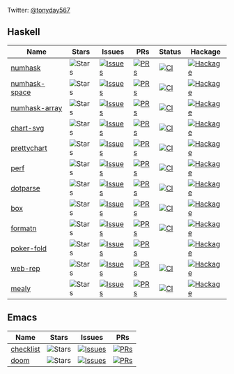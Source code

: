Twitter: [@tonyday567](https://twitter.com/tonyday567)

## Haskell

| Name       | Stars  | Issues | PRs    | Status   | Hackage  |
| ---------- | ------ | ------ | ------ | -------- | -------- |
|[numhask](https://github.com/tonyday567/numhask) |![Stars](https://img.shields.io/github/stars/tonyday567/numhask?style=social) | [![Issues](https://img.shields.io/github/issues/tonyday567/numhask?label=%22%22)](https://github.com/tonyday567/numhask/issues) | [![PRs](https://img.shields.io/github/issues-pr/tonyday567/numhask?label=%22%22)](https://github.com/tonyday567/numhask/pulls) | [![CI](https://github.com/tonyday567/numhask/workflows/haskell-ci/badge.svg)](https://github.com/tonyday567/numhask/actions) | [![Hackage](https://img.shields.io/hackage/v/numhask.svg?label=%22%22)](https://hackage.haskell.org/package/numhask)|
|[numhask-space](https://github.com/tonyday567/numhask-space) |![Stars](https://img.shields.io/github/stars/tonyday567/numhask-space?style=social) | [![Issues](https://img.shields.io/github/issues/tonyday567/numhask-space?label=%22%22)](https://github.com/tonyday567/numhask-space/issues) | [![PRs](https://img.shields.io/github/issues-pr/tonyday567/numhask-space?label=%22%22)](https://github.com/tonyday567/numhask-space/pulls) | [![CI](https://github.com/tonyday567/numhask-space/workflows/haskell-ci/badge.svg)](https://github.com/tonyday567/numhask-space/actions) | [![Hackage](https://img.shields.io/hackage/v/numhask-space.svg?label=%22%22)](https://hackage.haskell.org/package/numhask-space)|
|[numhask-array](https://github.com/tonyday567/numhask-array) |![Stars](https://img.shields.io/github/stars/tonyday567/numhask-array?style=social) | [![Issues](https://img.shields.io/github/issues/tonyday567/numhask-array?label=%22%22)](https://github.com/tonyday567/numhask-array/issues) | [![PRs](https://img.shields.io/github/issues-pr/tonyday567/numhask-array?label=%22%22)](https://github.com/tonyday567/numhask-array/pulls) | [![CI](https://github.com/tonyday567/numhask-array/workflows/haskell-ci/badge.svg)](https://github.com/tonyday567/numhask-array/actions) | [![Hackage](https://img.shields.io/hackage/v/numhask-array.svg?label=%22%22)](https://hackage.haskell.org/package/numhask-array)|
|[chart-svg](https://github.com/tonyday567/chart-svg) |![Stars](https://img.shields.io/github/stars/tonyday567/chart-svg?style=social) | [![Issues](https://img.shields.io/github/issues/tonyday567/chart-svg?label=%22%22)](https://github.com/tonyday567/chart-svg/issues) | [![PRs](https://img.shields.io/github/issues-pr/tonyday567/chart-svg?label=%22%22)](https://github.com/tonyday567/chart-svg/pulls) | [![CI](https://github.com/tonyday567/chart-svg/workflows/haskell-ci/badge.svg)](https://github.com/tonyday567/chart-svg/actions) | [![Hackage](https://img.shields.io/hackage/v/chart-svg.svg?label=%22%22)](https://hackage.haskell.org/package/chart-svg)|
|[prettychart](https://github.com/tonyday567/prettychart) |![Stars](https://img.shields.io/github/stars/tonyday567/prettychart?style=social) | [![Issues](https://img.shields.io/github/issues/tonyday567/prettychart?label=%22%22)](https://github.com/tonyday567/prettychart/issues) | [![PRs](https://img.shields.io/github/issues-pr/tonyday567/prettychart?label=%22%22)](https://github.com/tonyday567/prettychart/pulls) | [![CI](https://github.com/tonyday567/prettychart/workflows/haskell-ci/badge.svg)](https://github.com/tonyday567/prettychart/actions) | [![Hackage](https://img.shields.io/hackage/v/prettychart.svg?label=%22%22)](https://hackage.haskell.org/package/prettychart)|
|[perf](https://github.com/tonyday567/perf) |![Stars](https://img.shields.io/github/stars/tonyday567/perf?style=social) | [![Issues](https://img.shields.io/github/issues/tonyday567/perf?label=%22%22)](https://github.com/tonyday567/perf/issues) | [![PRs](https://img.shields.io/github/issues-pr/tonyday567/perf?label=%22%22)](https://github.com/tonyday567/perf/pulls) | [![CI](https://github.com/tonyday567/perf/workflows/haskell-ci/badge.svg)](https://github.com/tonyday567/perf/actions) | [![Hackage](https://img.shields.io/hackage/v/perf.svg?label=%22%22)](https://hackage.haskell.org/package/perf)|
|[dotparse](https://github.com/tonyday567/dotparse) |![Stars](https://img.shields.io/github/stars/tonyday567/dotparse?style=social) | [![Issues](https://img.shields.io/github/issues/tonyday567/dotparse?label=%22%22)](https://github.com/tonyday567/dotparse/issues) | [![PRs](https://img.shields.io/github/issues-pr/tonyday567/dotparse?label=%22%22)](https://github.com/tonyday567/dotparse/pulls) | [![CI](https://github.com/tonyday567/dotparse/workflows/haskell-ci/badge.svg)](https://github.com/tonyday567/dotparse/actions) | [![Hackage](https://img.shields.io/hackage/v/dotparse.svg?label=%22%22)](https://hackage.haskell.org/package/dotparse)|
|[box](https://github.com/tonyday567/box) |![Stars](https://img.shields.io/github/stars/tonyday567/box?style=social) | [![Issues](https://img.shields.io/github/issues/tonyday567/box?label=%22%22)](https://github.com/tonyday567/box/issues) | [![PRs](https://img.shields.io/github/issues-pr/tonyday567/box?label=%22%22)](https://github.com/tonyday567/box/pulls) | [![CI](https://github.com/tonyday567/box/workflows/haskell-ci/badge.svg)](https://github.com/tonyday567/box/actions) | [![Hackage](https://img.shields.io/hackage/v/box.svg?label=%22%22)](https://hackage.haskell.org/package/box)|
|[formatn](https://github.com/tonyday567/formatn) |![Stars](https://img.shields.io/github/stars/tonyday567/formatn?style=social) | [![Issues](https://img.shields.io/github/issues/tonyday567/formatn?label=%22%22)](https://github.com/tonyday567/formatn/issues) | [![PRs](https://img.shields.io/github/issues-pr/tonyday567/formatn?label=%22%22)](https://github.com/tonyday567/formatn/pulls) | [![CI](https://github.com/tonyday567/formatn/workflows/haskell-ci/badge.svg)](https://github.com/tonyday567/formatn/actions) | [![Hackage](https://img.shields.io/hackage/v/formatn.svg?label=%22%22)](https://hackage.haskell.org/package/formatn)|
|[poker-fold](https://github.com/tonyday567/poker-fold) |![Stars](https://img.shields.io/github/stars/tonyday567/poker-fold?style=social) | [![Issues](https://img.shields.io/github/issues/tonyday567/poker-fold?label=%22%22)](https://github.com/tonyday567/poker-fold/issues) | [![PRs](https://img.shields.io/github/issues-pr/tonyday567/poker-fold?label=%22%22)](https://github.com/tonyday567/poker-fold/pulls) |  | [![Hackage](https://img.shields.io/hackage/v/poker-fold.svg?label=%22%22)](https://hackage.haskell.org/package/poker-fold)|
|[web-rep](https://github.com/tonyday567/web-rep) |![Stars](https://img.shields.io/github/stars/tonyday567/web-rep?style=social) | [![Issues](https://img.shields.io/github/issues/tonyday567/web-rep?label=%22%22)](https://github.com/tonyday567/web-rep/issues) | [![PRs](https://img.shields.io/github/issues-pr/tonyday567/web-rep?label=%22%22)](https://github.com/tonyday567/web-rep/pulls) | [![CI](https://github.com/tonyday567/web-rep/workflows/haskell-ci/badge.svg)](https://github.com/tonyday567/web-rep/actions) | [![Hackage](https://img.shields.io/hackage/v/web-rep.svg?label=%22%22)](https://hackage.haskell.org/package/web-rep)|
|[mealy](https://github.com/tonyday567/mealy) |![Stars](https://img.shields.io/github/stars/tonyday567/mealy?style=social) | [![Issues](https://img.shields.io/github/issues/tonyday567/mealy?label=%22%22)](https://github.com/tonyday567/mealy/issues) | [![PRs](https://img.shields.io/github/issues-pr/tonyday567/mealy?label=%22%22)](https://github.com/tonyday567/mealy/pulls) | [![CI](https://github.com/tonyday567/mealy/workflows/haskell-ci/badge.svg)](https://github.com/tonyday567/mealy/actions) | [![Hackage](https://img.shields.io/hackage/v/mealy.svg?label=%22%22)](https://hackage.haskell.org/package/mealy)|


## Emacs

| Name       | Stars  | Issues | PRs    |
| ---------- | ------ | ------ | ------ |
|[checklist](https://github.com/tonyday567/checklist) |![Stars](https://img.shields.io/github/stars/tonyday567/checklist?style=social) | [![Issues](https://img.shields.io/github/issues/tonyday567/checklist?label=%22%22)](https://github.com/tonyday567/checklist/issues) | [![PRs](https://img.shields.io/github/issues-pr/tonyday567/checklist?label=%22%22)](https://github.com/tonyday567/checklist/pulls) |
|[doom](https://github.com/tonyday567/doom) |![Stars](https://img.shields.io/github/stars/tonyday567/doom?style=social) | [![Issues](https://img.shields.io/github/issues/tonyday567/doom?label=%22%22)](https://github.com/tonyday567/doom/issues) | [![PRs](https://img.shields.io/github/issues-pr/tonyday567/doom?label=%22%22)](https://github.com/tonyday567/doom/pulls) |

